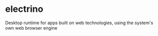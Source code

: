 # electrino
Desktop runtime for apps built on web technologies, using the system's own web browser engine
